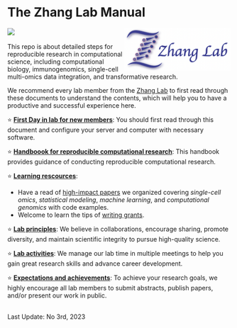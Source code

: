 # The Zhang Lab Manual

<img src="https://github.com/fanzhanglab/Zhang_lab_manual/blob/main/lab_logo_website.png" width="240" align="right">

![](https://komarev.com/ghpvc/?username=fanzhanglab&style=flat-square&color=green)

This repo is about detailed steps for reproducible research in computational science, including computational biology, immunogenomics, single-cell multi-omics data integration, and transformative research.

We recommend every lab member from the [Zhang Lab](https://fanzhanglab.org/) to first read through these documents to understand the contents, which will help you to have a productive and successful experience here.

:star: [**First Day in lab for new members**](https://github.com/fanzhanglab/Zhang_lab_manual/blob/master/your_first_day.md): You should first read through this document and configure your server and computer with necessary software.

:star: [**Handboook for reproducible computational research**](https://github.com/fanzhanglab/Zhang_lab_manual/blob/master/reproducible_research.md): This handbook provides guidance of conducting reproducible computational research.

:star: [**Learning rescources**](https://github.com/fanzhanglab/Zhang_lab_manual/blob/master/resource.md): 
- Have a read of [high-impact papers](https://github.com/fanzhanglab/Zhang_lab_manual/blob/main/resource.md) we organized covering *single-cell omics*, *statistical modeling*, *machine learning*, and *computational genomics* with code examples.
- Welcome to learn the tips of [writing grants](https://github.com/fanzhanglab/Zhang_lab_manual/blob/main/grant_writing.md).
 
 
:star: [**Lab principles**](https://github.com/fanzhanglab/Zhang_lab_manual/blob/master/lab_principle.md): We believe in collaborations, encourage sharing, promote diversity, and maintain scientific integrity to pursue high-quality science.

:star: [**Lab activities**](https://github.com/fanzhanglab/Zhang_lab_manual/blob/master/lab_activity.md): We manage our lab time in multiple meetings to help you gain great research skills and advance career development.

:star: [**Expectations and achievements**](https://github.com/fanzhanglab/Zhang_lab_manual/blob/master/for_trainee.md): To achieve your research goals, we highly encourage all lab members to submit abstracts, publish papers, and/or present our work in public.

<br />
Last Update: No 3rd, 2023
<br />
